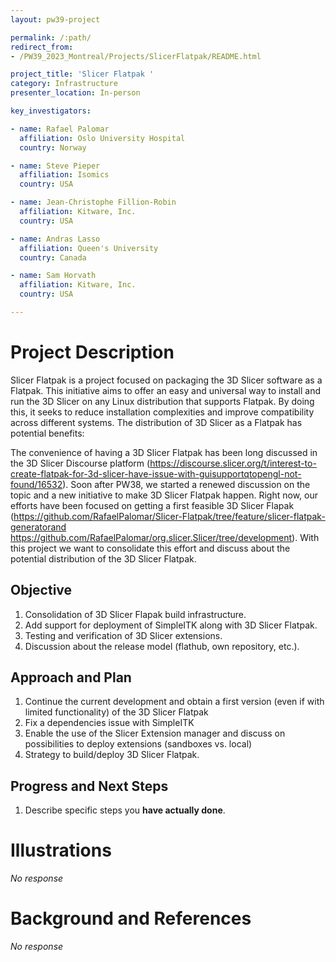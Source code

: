 ```yaml
---
layout: pw39-project

permalink: /:path/
redirect_from:
- /PW39_2023_Montreal/Projects/SlicerFlatpak/README.html

project_title: 'Slicer Flatpak '
category: Infrastructure
presenter_location: In-person

key_investigators:

- name: Rafael Palomar
  affiliation: Oslo University Hospital
  country: Norway

- name: Steve Pieper
  affiliation: Isomics
  country: USA

- name: Jean-Christophe Fillion-Robin
  affiliation: Kitware, Inc.
  country: USA

- name: Andras Lasso
  affiliation: Queen's University
  country: Canada

- name: Sam Horvath
  affiliation: Kitware, Inc.
  country: USA

---
```


# Project Description

<!-- Add a short paragraph describing the project. -->

Slicer Flatpak is a project focused on packaging the 3D Slicer software as a Flatpak. This initiative aims to offer an easy and universal way to install and run the 3D Slicer on any Linux distribution that supports Flatpak. By doing this, it seeks to reduce installation complexities and improve compatibility across different systems. The distribution of 3D Slicer as a Flatpak has potential benefits:

The convenience of having a 3D Slicer Flatpak has been long discussed in the 3D Slicer Discourse platform (<https://discourse.slicer.org/t/interest-to-create-flatpak-for-3d-slicer-have-issue-with-guisupportqtopengl-not-found/16532>). Soon after PW38, we started a renewed discussion on the topic and a new initiative to make 3D Slicer Flatpak happen. Right now, our efforts have been focused on getting a first feasible 3D Slicer Flapak (<https://github.com/RafaelPalomar/Slicer-Flatpak/tree/feature/slicer-flatpak-generatorand> <https://github.com/RafaelPalomar/org.slicer.Slicer/tree/development>). With this project we want to consolidate this effort and discuss about the potential distribution of the 3D Slicer Flatpak.

## Objective

<!-- Describe here WHAT you would like to achieve (what you will have as end result). -->

1.  Consolidation of 3D Slicer Flapak build infrastructure.
2.  Add support for deployment of SimpleITK along with 3D Slicer Flatpak.
3.  Testing and verification of 3D Slicer extensions.
4.  Discussion about the release model (flathub, own repository, etc.).

## Approach and Plan

<!-- Describe here HOW you would like to achieve the objectives stated above. -->

1.  Continue the current development and obtain a first version (even if with limited functionality) of the 3D Slicer Flatpak
2.  Fix a dependencies issue with SimpleITK
3.  Enable the use of the Slicer Extension manager and discuss on possibilities to deploy extensions (sandboxes vs. local)
4.  Strategy to build/deploy 3D Slicer Flatpak.

## Progress and Next Steps

<!-- Update this section as you make progress, describing of what you have ACTUALLY DONE.
     If there are specific steps that you could not complete then you can describe them here, too. -->

1.  Describe specific steps you **have actually done**.

# Illustrations

<!-- Add pictures and links to videos that demonstrate what has been accomplished. -->

*No response*

# Background and References

<!-- If you developed any software, include link to the source code repository.
     If possible, also add links to sample data, and to any relevant publications. -->

*No response*
